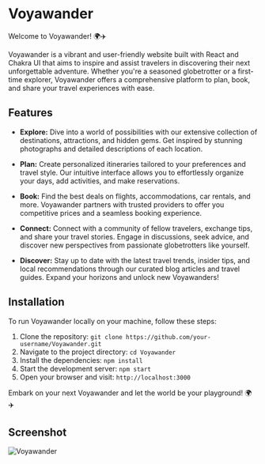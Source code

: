 # Voyawander

Welcome to Voyawander! 🌍✈️

Voyawander is a vibrant and user-friendly website built with React and Chakra UI that aims to inspire and assist travelers in discovering their next unforgettable adventure. Whether you're a seasoned globetrotter or a first-time explorer, Voyawander offers a comprehensive platform to plan, book, and share your travel experiences with ease.

## Features

- **Explore:** Dive into a world of possibilities with our extensive collection of destinations, attractions, and hidden gems. Get inspired by stunning photographs and detailed descriptions of each location.

- **Plan:** Create personalized itineraries tailored to your preferences and travel style. Our intuitive interface allows you to effortlessly organize your days, add activities, and make reservations.

- **Book:** Find the best deals on flights, accommodations, car rentals, and more. Voyawander partners with trusted providers to offer you competitive prices and a seamless booking experience.

- **Connect:** Connect with a community of fellow travelers, exchange tips, and share your travel stories. Engage in discussions, seek advice, and discover new perspectives from passionate globetrotters like yourself.

- **Discover:** Stay up to date with the latest travel trends, insider tips, and local recommendations through our curated blog articles and travel guides. Expand your horizons and unlock new Voyawanders!

## Installation

To run Voyawander locally on your machine, follow these steps:

1. Clone the repository: `git clone https://github.com/your-username/Voyawander.git`
2. Navigate to the project directory: `cd Voyawander`
3. Install the dependencies: `npm install`
4. Start the development server: `npm start`
5. Open your browser and visit: `http://localhost:3000`

Embark on your next Voyawander and let the world be your playground! 🌍✈️

## Screenshot

![Voyawander](https://github.com/divyam751/Porject_Images/assets/125983433/fc3863ad-111f-4d29-b0d8-3f02b139317d)
